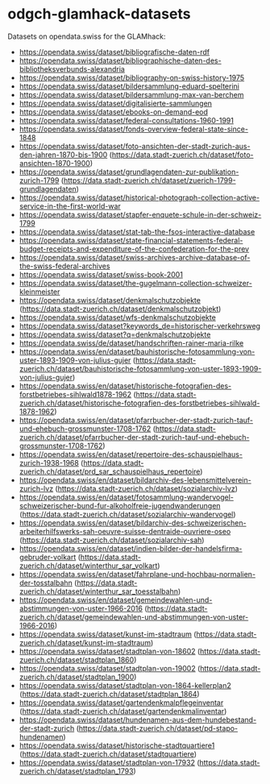 # odgch-glamhack-datasets
Datasets on opendata.swiss for the GLAMhack:
* https://opendata.swiss/dataset/bibliografische-daten-rdf
* https://opendata.swiss/dataset/bibliographische-daten-des-bibliotheksverbunds-alexandria
* https://opendata.swiss/dataset/bibliography-on-swiss-history-1975
* https://opendata.swiss/dataset/bildersammlung-eduard-spelterini
* https://opendata.swiss/dataset/bildersammlung-max-van-berchem
* https://opendata.swiss/dataset/digitalisierte-sammlungen
* https://opendata.swiss/dataset/ebooks-on-demand-eod
* https://opendata.swiss/dataset/federal-consultations-1960-1991
* https://opendata.swiss/dataset/fonds-overview-federal-state-since-1848
* https://opendata.swiss/dataset/foto-ansichten-der-stadt-zurich-aus-den-jahren-1870-bis-1900 (https://data.stadt-zuerich.ch/dataset/foto-ansichten-1870-1900)
* https://opendata.swiss/dataset/grundlagendaten-zur-publikation-zurich-1799 (https://data.stadt-zuerich.ch/dataset/zuerich-1799-grundlagendaten)
* https://opendata.swiss/dataset/historical-photograph-collection-active-service-in-the-first-world-war
* https://opendata.swiss/dataset/stapfer-enquete-schule-in-der-schweiz-1799
* https://opendata.swiss/dataset/stat-tab-the-fsos-interactive-database
* https://opendata.swiss/dataset/state-financial-statements-federal-budget-receipts-and-expenditure-of-the-confederation-for-the-prev
* https://opendata.swiss/dataset/swiss-archives-archive-database-of-the-swiss-federal-archives
* https://opendata.swiss/dataset/swiss-book-2001
* https://opendata.swiss/dataset/the-gugelmann-collection-schweizer-kleinmeister
* https://opendata.swiss/dataset/denkmalschutzobjekte (https://data.stadt-zuerich.ch/dataset/denkmalschutzobjekt)
* https://opendata.swiss/dataset/wfs-denkmalschutzobjekte
* https://opendata.swiss/dataset?keywords_de=historischer-verkehrsweg
* https://opendata.swiss/dataset?q=denkmalschutzobjekte
* https://opendata.swiss/de/dataset/handschriften-rainer-maria-rilke
* https://opendata.swiss/en/dataset/bauhistorische-fotosammlung-von-uster-1893-1909-von-julius-gujer (https://data.stadt-zuerich.ch/dataset/bauhistorische-fotosammlung-von-uster-1893-1909-von-julius-gujer)
* https://opendata.swiss/en/dataset/historische-fotografien-des-forstbetriebes-sihlwald1878-1962 (https://data.stadt-zuerich.ch/dataset/historische-fotografien-des-forstbetriebes-sihlwald-1878-1962)
* https://opendata.swiss/en/dataset/pfarrbucher-der-stadt-zurich-tauf-und-ehebuch-grossmunster-1708-1762 (https://data.stadt-zuerich.ch/dataset/pfarrbucher-der-stadt-zurich-tauf-und-ehebuch-grossmunster-1708-1762)
* https://opendata.swiss/en/dataset/repertoire-des-schauspielhaus-zurich-1938-1968 (https://data.stadt-zuerich.ch/dataset/prd_sar_schauspielhaus_repertoire)
* https://opendata.swiss/en/dataset/bildarchiv-des-lebensmittelverein-zurich-lvz (https://data.stadt-zuerich.ch/dataset/sozialarchiv-lvz)
* https://opendata.swiss/en/dataset/fotosammlung-wandervogel-schweizerischer-bund-fur-alkoholfreie-jugendwanderungen (https://data.stadt-zuerich.ch/dataset/sozialarchiv-wandervogel)
* https://opendata.swiss/en/dataset/bildarchiv-des-schweizerischen-arbeiterhilfswerks-sah-oeuvre-suisse-dentraide-ouvriere-oseo (https://data.stadt-zuerich.ch/dataset/sozialarchiv-sah)
* https://opendata.swiss/en/dataset/indien-bilder-der-handelsfirma-gebruder-volkart (https://data.stadt-zuerich.ch/dataset/winterthur_sar_volkart)
* https://opendata.swiss/en/dataset/fahrplane-und-hochbau-normalien-der-tosstalbahn (https://data.stadt-zuerich.ch/dataset/winterthur_sar_toesstalbahn)
* https://opendata.swiss/en/dataset/gemeindewahlen-und-abstimmungen-von-uster-1966-2016 (https://data.stadt-zuerich.ch/dataset/gemeindewahlen-und-abstimmungen-von-uster-1966-2016)
* https://opendata.swiss/dataset/kunst-im-stadtraum (https://data.stadt-zuerich.ch/dataset/kunst-im-stadtraum)
* https://opendata.swiss/dataset/stadtplan-von-18602 (https://data.stadt-zuerich.ch/dataset/stadtplan_1860)
* https://opendata.swiss/dataset/stadtplan-von-19002 (https://data.stadt-zuerich.ch/dataset/stadtplan_1900)
* https://opendata.swiss/dataset/stadtplan-von-1864-kellerplan2 (https://data.stadt-zuerich.ch/dataset/stadtplan_1864)
* https://opendata.swiss/dataset/gartendenkmalpflegeinventar (https://data.stadt-zuerich.ch/dataset/gartendenkmalinventar)
* https://opendata.swiss/dataset/hundenamen-aus-dem-hundebestand-der-stadt-zurich (https://data.stadt-zuerich.ch/dataset/pd-stapo-hundenamen)
* https://opendata.swiss/dataset/historische-stadtquartiere1 (https://data.stadt-zuerich.ch/dataset/stadtquartiere)
* https://opendata.swiss/dataset/stadtplan-von-17932 (https://data.stadt-zuerich.ch/dataset/stadtplan_1793)
